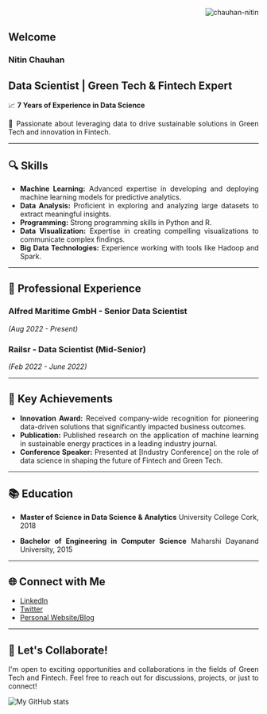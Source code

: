 <div align="justify">
  

<p align="right"> <img src="https://komarev.com/ghpvc/?username=chauhan-nitin&label=Profile%20views&color=0eb6a3&style=flat" alt="chauhan-nitin" /> </p>
<h2 align="justify"> Welcome</h2>
<h3 align="justify"> Nitin Chauhan </h3>

## Data Scientist | Green Tech & Fintech Expert

📈 **7 Years of Experience in Data Science**

🌱 Passionate about leveraging data to drive sustainable solutions in Green Tech and innovation in Fintech.

---

## 🔍 Skills
- **Machine Learning:** Advanced expertise in developing and deploying machine learning models for predictive analytics.
- **Data Analysis:** Proficient in exploring and analyzing large datasets to extract meaningful insights.
- **Programming:** Strong programming skills in Python and R.
- **Data Visualization:** Expertise in creating compelling visualizations to communicate complex findings.
- **Big Data Technologies:** Experience working with tools like Hadoop and Spark.

---

## 💼 Professional Experience

### Alfred Maritime GmbH - Senior Data Scientist
_(Aug 2022 - Present)_

### Railsr - Data Scientist (Mid-Senior)
_(Feb 2022 - June 2022)_

---

## 🚀 Key Achievements
- **Innovation Award:** Received company-wide recognition for pioneering data-driven solutions that significantly impacted business outcomes.
- **Publication:** Published research on the application of machine learning in sustainable energy practices in a leading industry journal.
- **Conference Speaker:** Presented at [Industry Conference] on the role of data science in shaping the future of Fintech and Green Tech.

---

## 📚 Education
- **Master of Science in Data Science & Analytics**
  University College Cork, 2018

- **Bachelor of Engineering in Computer Science**
  Maharshi Dayanand University, 2015

---

## 🌐 Connect with Me
- [LinkedIn](https://www.linkedin.com/in/yourname)
- [Twitter](https://twitter.com/yourhandle)
- [Personal Website/Blog](https://www.yourwebsite.com)

---

## 🤝 Let's Collaborate!
I'm open to exciting opportunities and collaborations in the fields of Green Tech and Fintech. Feel free to reach out for discussions, projects, or just to connect!

![My GitHub stats](https://github-readme-stats.vercel.app/api?username=chauhan-nitin&show_icons=true&hide=contribs&theme=merko)
</div>




